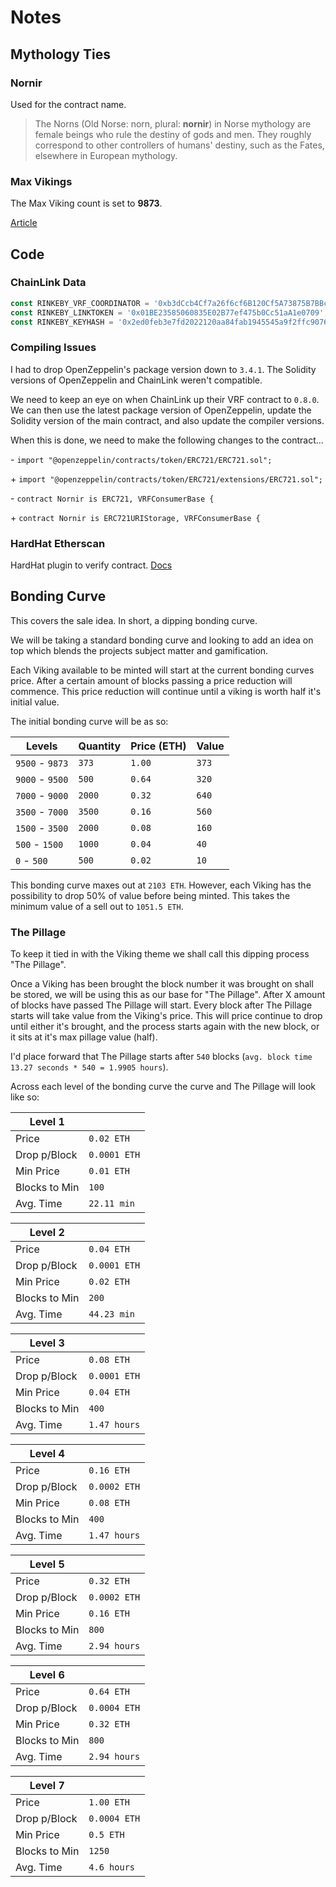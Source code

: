 # Notes

## Mythology Ties

### Nornir

Used for the contract name.

> The Norns (Old Norse: norn, plural: **nornir**) in Norse mythology are female beings who rule the destiny of gods and men. They roughly correspond to other controllers of humans' destiny, such as the Fates, elsewhere in European mythology.

### Max Vikings

The Max Viking count is set to **9873**.

[Article](https://skjalden.com/important-numbers-norse-mythology/)

## Code

### ChainLink Data

```javascript
const RINKEBY_VRF_COORDINATOR = '0xb3dCcb4Cf7a26f6cf6B120Cf5A73875B7BBc655B';
const RINKEBY_LINKTOKEN = '0x01BE23585060835E02B77ef475b0Cc51aA1e0709';
const RINKEBY_KEYHASH = '0x2ed0feb3e7fd2022120aa84fab1945545a9f2ffc9076fd6156fa96eaff4c1311';
```

### Compiling Issues

I had to drop OpenZeppelin's package version down to `3.4.1`. The Solidity versions of OpenZeppelin and ChainLink weren't compatible.

We need to keep an eye on when ChainLink up their VRF contract to `0.8.0`. We can then use the latest package version of OpenZeppelin, update the Solidity version of the main contract, and also update the compiler versions.

When this is done, we need to make the following changes to the contract...

\- `import "@openzeppelin/contracts/token/ERC721/ERC721.sol";`

\+ `import "@openzeppelin/contracts/token/ERC721/extensions/ERC721.sol";`

\- `contract Nornir is ERC721, VRFConsumerBase {`

\+ `contract Nornir is ERC721URIStorage, VRFConsumerBase {`

### HardHat Etherscan

HardHat plugin to verify contract. [Docs](https://github.com/nomiclabs/hardhat/tree/master/packages/hardhat-etherscan)

## Bonding Curve

This covers the sale idea. In short, a dipping bonding curve.

We will be taking a standard bonding curve and looking to add an idea on top which blends the projects subject matter and gamification.

Each Viking available to be minted will start at the current bonding curves price. After a certain amount of blocks passing a price reduction will commence. This price reduction will continue until a viking is worth half it's initial value.

The initial bonding curve will be as so:

| Levels          | Quantity | Price (ETH) | Value |
|-----------------|----------|-------------|-------|
| `9500` - `9873` | `373`    | `1.00`      | `373` |
| `9000` - `9500` | `500`    | `0.64`      | `320` |
| `7000` - `9000` | `2000`   | `0.32`      | `640` |
| `3500` - `7000` | `3500`   | `0.16`      | `560` |
| `1500` - `3500` | `2000`   | `0.08`      | `160` |
| `500`  - `1500` | `1000`   | `0.04`      | `40`  |
| `0`    - `500`  | `500`    | `0.02`      | `10`  |

This bonding curve maxes out at `2103 ETH`. However, each Viking has the possibility to drop 50% of value before being minted. This takes the minimum value of a sell out to `1051.5 ETH`.

### The Pillage

To keep it tied in with the Viking theme we shall call this dipping process "The Pillage".

Once a Viking has been brought the block number it was brought on shall be stored, we will be using this as our base for "The Pillage". After X amount of blocks have passed The Pillage will start. Every block after The Pillage starts will take value from the Viking's price. This will price continue to drop until either it's brought, and the process starts again with the new block, or it sits at it's max pillage value (half).

I'd place forward that The Pillage starts after `540` blocks (`avg. block time 13.27 seconds * 540 = 1.9905 hours`).

Across each level of the bonding curve the curve and The Pillage will look like so:

| Level 1       |              |
|---------------|--------------|
| Price         | `0.02 ETH`   |
| Drop p/Block  | `0.0001 ETH` |
| Min Price     | `0.01 ETH`   |
| Blocks to Min | `100`        |
| Avg. Time     | `22.11 min`  |

| Level 2       |              |
|---------------|--------------|
| Price         | `0.04 ETH`   |
| Drop p/Block  | `0.0001 ETH` |
| Min Price     | `0.02 ETH`   |
| Blocks to Min | `200`        |
| Avg. Time     | `44.23 min`  |

| Level 3       |              |
|---------------|--------------|
| Price         | `0.08 ETH`   |
| Drop p/Block  | `0.0001 ETH` |
| Min Price     | `0.04 ETH`   |
| Blocks to Min | `400`        |
| Avg. Time     | `1.47 hours` |

| Level 4       |              |
|---------------|--------------|
| Price         | `0.16 ETH`   |
| Drop p/Block  | `0.0002 ETH` |
| Min Price     | `0.08 ETH`   |
| Blocks to Min | `400`        |
| Avg. Time     | `1.47 hours` |

| Level 5       |              |
|---------------|--------------|
| Price         | `0.32 ETH`   |
| Drop p/Block  | `0.0002 ETH` |
| Min Price     | `0.16 ETH`   |
| Blocks to Min | `800`        |
| Avg. Time     | `2.94 hours` |

| Level 6       |              |
|---------------|--------------|
| Price         | `0.64 ETH`   |
| Drop p/Block  | `0.0004 ETH` |
| Min Price     | `0.32 ETH`   |
| Blocks to Min | `800`        |
| Avg. Time     | `2.94 hours` |

| Level 7       |              |
|---------------|--------------|
| Price         | `1.00 ETH`   |
| Drop p/Block  | `0.0004 ETH` |
| Min Price     | `0.5 ETH`    |
| Blocks to Min | `1250`       |
| Avg. Time     | `4.6 hours`  |
